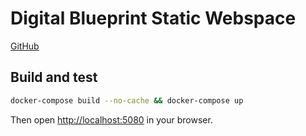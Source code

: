 # Digital Blueprint Static Webspace

[GitHub](https://github.com/digital-blueprint/static)

## Build and test

```bash
docker-compose build --no-cache && docker-compose up
```

Then open <http://localhost:5080> in your browser.
